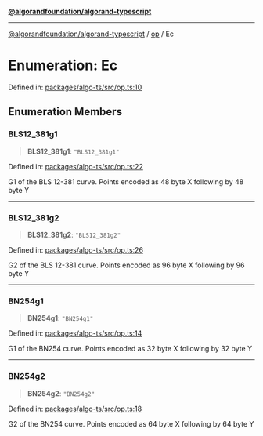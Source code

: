 [**@algorandfoundation/algorand-typescript**](../../README.md)

***

[@algorandfoundation/algorand-typescript](../../README.md) / [op](../README.md) / Ec

# Enumeration: Ec

Defined in: [packages/algo-ts/src/op.ts:10](https://github.com/algorandfoundation/puya-ts/blob/main/packages/algo-ts/src/op.ts#L10)

## Enumeration Members

### BLS12\_381g1

> **BLS12\_381g1**: `"BLS12_381g1"`

Defined in: [packages/algo-ts/src/op.ts:22](https://github.com/algorandfoundation/puya-ts/blob/main/packages/algo-ts/src/op.ts#L22)

G1 of the BLS 12-381 curve. Points encoded as 48 byte X following by 48 byte Y

***

### BLS12\_381g2

> **BLS12\_381g2**: `"BLS12_381g2"`

Defined in: [packages/algo-ts/src/op.ts:26](https://github.com/algorandfoundation/puya-ts/blob/main/packages/algo-ts/src/op.ts#L26)

G2 of the BLS 12-381 curve. Points encoded as 96 byte X following by 96 byte Y

***

### BN254g1

> **BN254g1**: `"BN254g1"`

Defined in: [packages/algo-ts/src/op.ts:14](https://github.com/algorandfoundation/puya-ts/blob/main/packages/algo-ts/src/op.ts#L14)

G1 of the BN254 curve. Points encoded as 32 byte X following by 32 byte Y

***

### BN254g2

> **BN254g2**: `"BN254g2"`

Defined in: [packages/algo-ts/src/op.ts:18](https://github.com/algorandfoundation/puya-ts/blob/main/packages/algo-ts/src/op.ts#L18)

G2 of the BN254 curve. Points encoded as 64 byte X following by 64 byte Y
